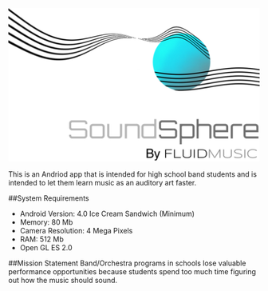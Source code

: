 ![#SoundSphere](Logo.png)

This is an Andriod app that is intended for high school band students and is intended to let them learn music as an auditory art faster.

##System Requirements
- Android Version: 4.0 Ice Cream Sandwich (Minimum)
- Memory: 80 Mb
- Camera Resolution: 4 Mega Pixels
- RAM: 512 Mb
- Open GL ES 2.0

##Mission Statement
Band/Orchestra programs in schools lose valuable performance opportunities because students spend too much time figuring out how the music should sound.
